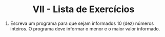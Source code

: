 <h1 align="center" text-weigth="bold">VII - Lista de Exercícios</h1>

1. Escreva um programa para	que sejam informados 10 (dez) números inteiros.	O programa deve informar o menor e o maior valor informado.